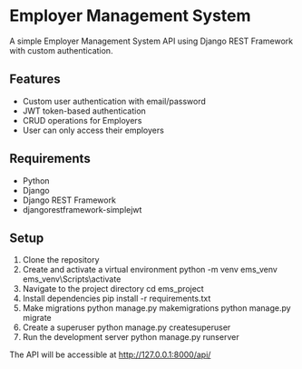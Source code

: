 # Employer Management System

A simple Employer Management System API using Django REST Framework with custom authentication.


## Features

- Custom user authentication with email/password
- JWT token-based authentication
- CRUD operations for Employers
- User can only access their employers


## Requirements 

- Python 
- Django 
- Django REST Framework 
- djangorestframework-simplejwt


## Setup

1. Clone the repository
2. Create and activate a virtual environment
	python -m venv ems_venv
	ems_venv\Scripts\activate
3. Navigate to the project directory
	cd ems_project
4. Install dependencies
   	pip install -r requirements.txt
5. Make migrations
	python manage.py makemigrations
	python manage.py migrate
6. Create a superuser
	python manage.py createsuperuser
7. Run the development server
	python manage.py runserver


The API will be accessible at http://127.0.0.1:8000/api/
